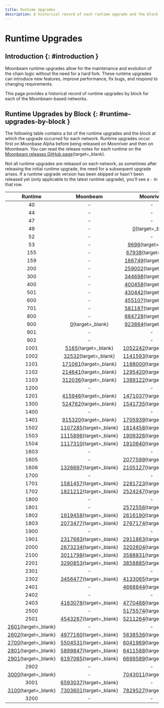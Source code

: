 ```yaml
---
title: Runtime Upgrades
description: A historical record of each runtime upgrade and the block at which the runtime was executed for Moonbeam, Moonriver, and the Moonbase Alpha TestNet.
---
```


# Runtime Upgrades

## Introduction {: #introduction }

Moonbeam runtime upgrades allow for the maintenance and evolution of the chain logic without the need for a hard fork. These runtime upgrades can introduce new features, improve performance, fix bugs, and respond to changing requirements.

This page provides a historical record of runtime upgrades by block for each of the Moonbeam-based networks.

## Runtime Upgrades by Block {: #runtime-upgrades-by-block }

The following table contains a list of the runtime upgrades and the block at which the upgrade occurred for each network. Runtime upgrades occur first on Moonbase Alpha before being released on Moonriver and then on Moonbeam. You can read the release notes for each runtime on the [Moonbeam releases GitHub page](https://github.com/moonbeam-foundation/moonbeam/releases){target=\_blank}.

Not all runtime upgrades are released on each network, as sometimes after releasing the initial runtime upgrade, the need for a subsequent upgrade arises. If a runtime upgrade version has been skipped or hasn't been released yet (only applicable to the latest runtime upgrade), you'll see a `-` in that row.

|                                         Runtime                                          |                               Moonbeam                               |                               Moonriver                               |                            Moonbase Alpha                            |
|:----------------------------------------------------------------------------------------:|:--------------------------------------------------------------------:|:---------------------------------------------------------------------:|:--------------------------------------------------------------------:|
|                                            40                                            |                                  -                                   |                                   -                                   |       [0](https://moonbase.subscan.io/block/0){target=\_blank}       |
|                                            44                                            |                                  -                                   |                                   -                                   |  [142863](https://moonbase.subscan.io/block/142863){target=\_blank}  |
|                                            47                                            |                                  -                                   |                                   -                                   |  [209144](https://moonbase.subscan.io/block/209144){target=\_blank}  |
|                                            49                                            |                                  -                                   |       [0](https://moonriver.subscan.io/block/0){target=\_blank}       |                                  -                                   |
|                                            52                                            |                                  -                                   |                                   -                                   |  [238827](https://moonbase.subscan.io/block/238827){target=\_blank}  |
|                                            53                                            |                                  -                                   |    [9696](https://moonriver.subscan.io/block/9696){target=\_blank}    |                                  -                                   |
|                                           155                                            |                                  -                                   |   [67938](https://moonriver.subscan.io/block/67938){target=\_blank}   |  [278703](https://moonbase.subscan.io/block/278703){target=\_blank}  |
|                                           159                                            |                                  -                                   |  [166749](https://moonriver.subscan.io/block/166749){target=\_blank}  |  [383465](https://moonbase.subscan.io/block/383465){target=\_blank}  |
|                                           200                                            |                                  -                                   |  [259002](https://moonriver.subscan.io/block/259002){target=\_blank}  |  [457614](https://moonbase.subscan.io/block/457614){target=\_blank}  |
|                                           300                                            |                                  -                                   |  [344698](https://moonriver.subscan.io/block/344698){target=\_blank}  |  [485543](https://moonbase.subscan.io/block/485543){target=\_blank}  |
|                                           400                                            |                                  -                                   |  [400458](https://moonriver.subscan.io/block/400458){target=\_blank}  |  [610935](https://moonbase.subscan.io/block/610935){target=\_blank}  |
|                                           501                                            |                                  -                                   |  [430442](https://moonriver.subscan.io/block/430442){target=\_blank}  |  [653692](https://moonbase.subscan.io/block/653692){target=\_blank}  |
|                                           600                                            |                                  -                                   |  [455107](https://moonriver.subscan.io/block/455107){target=\_blank}  |  [675176](https://moonbase.subscan.io/block/675176){target=\_blank}  |
|                                           701                                            |                                  -                                   |  [581187](https://moonriver.subscan.io/block/581187){target=\_blank}  |  [797200](https://moonbase.subscan.io/block/797200){target=\_blank}  |
|                                           800                                            |                                  -                                   |  [684728](https://moonriver.subscan.io/block/684728){target=\_blank}  |  [915684](https://moonbase.subscan.io/block/915684){target=\_blank}  |
|                                           900                                            |       [0](https://moonbeam.subscan.io/block/0){target=\_blank}       |  [923864](https://moonriver.subscan.io/block/923864){target=\_blank}  | [1075626](https://moonbase.subscan.io/block/1075626){target=\_blank} |
|                                           901                                            |                                  -                                   |                                   -                                   | [1130271](https://moonbase.subscan.io/block/1130271){target=\_blank} |
|                                           902                                            |                                  -                                   |                                   -                                   | [1175311](https://moonbase.subscan.io/block/1175311){target=\_blank} |
|                                           1001                                           |    [5165](https://moonbeam.subscan.io/block/5165){target=\_blank}    | [1052242](https://moonriver.subscan.io/block/1052242){target=\_blank} | [1285916](https://moonbase.subscan.io/block/1285916){target=\_blank} |
|                                           1002                                           |   [32532](https://moonbeam.subscan.io/block/32532){target=\_blank}   | [1141593](https://moonriver.subscan.io/block/1141593){target=\_blank} | [1396972](https://moonbase.subscan.io/block/1396972){target=\_blank} |
|                                           1101                                           |  [171061](https://moonbeam.subscan.io/block/171061){target=\_blank}  | [1188000](https://moonriver.subscan.io/block/1188000){target=\_blank} | [1426319](https://moonbase.subscan.io/block/1426319){target=\_blank} |
|                                           1102                                           |  [214641](https://moonbeam.subscan.io/block/214641){target=\_blank}  | [1295420](https://moonriver.subscan.io/block/1295420){target=\_blank} | [1517440](https://moonbase.subscan.io/block/1517440){target=\_blank} |
|                                           1103                                           |  [312036](https://moonbeam.subscan.io/block/312036){target=\_blank}  | [1389122](https://moonriver.subscan.io/block/1389122){target=\_blank} | [1591913](https://moonbase.subscan.io/block/1591913){target=\_blank} |
|                                           1200                                           |                                  -                                   |                                   -                                   | [1648994](https://moonbase.subscan.io/block/1648994){target=\_blank} |
|                                           1201                                           |  [415946](https://moonbeam.subscan.io/block/415946){target=\_blank}  | [1471037](https://moonriver.subscan.io/block/1471037){target=\_blank} | [1679619](https://moonbase.subscan.io/block/1679619){target=\_blank} |
|                                           1300                                           |  [524762](https://moonbeam.subscan.io/block/524762){target=\_blank}  | [1541735](https://moonriver.subscan.io/block/1541735){target=\_blank} | [1761128](https://moonbase.subscan.io/block/1761128){target=\_blank} |
|                                           1400                                           |                                  -                                   |                                   -                                   | [1962557](https://moonbase.subscan.io/block/1962557){target=\_blank} |
|                                           1401                                           |  [915320](https://moonbeam.subscan.io/block/915320){target=\_blank}  | [1705939](https://moonriver.subscan.io/block/1705939){target=\_blank} | [1967358](https://moonbase.subscan.io/block/1967358){target=\_blank} |
|                                           1502                                           | [1107285](https://moonbeam.subscan.io/block/1107285){target=\_blank} | [1814458](https://moonriver.subscan.io/block/1814458){target=\_blank} | [2112058](https://moonbase.subscan.io/block/2112058){target=\_blank} |
|                                           1503                                           | [1115896](https://moonbeam.subscan.io/block/1115896){target=\_blank} | [1909326](https://moonriver.subscan.io/block/1909326){target=\_blank} | [2220736](https://moonbase.subscan.io/block/2220736){target=\_blank} |
|                                           1504                                           | [1117310](https://moonbeam.subscan.io/block/1117310){target=\_blank} | [1910640](https://moonriver.subscan.io/block/1910640){target=\_blank} | [2221773](https://moonbase.subscan.io/block/2221773){target=\_blank} |
|                                           1603                                           |                                  -                                   |                                   -                                   | [2285347](https://moonbase.subscan.io/block/2285347){target=\_blank} |
|                                           1605                                           |                                  -                                   | [2077599](https://moonriver.subscan.io/block/2077599){target=\_blank} | [2318567](https://moonbase.subscan.io/block/2318567){target=\_blank} |
|                                           1606                                           | [1326697](https://moonbeam.subscan.io/block/1326697){target=\_blank} | [2105127](https://moonriver.subscan.io/block/2105127){target=\_blank} | [2379759](https://moonbase.subscan.io/block/2379759){target=\_blank} |
|                                           1700                                           |                                  -                                   |                                   -                                   | [2529736](https://moonbase.subscan.io/block/2529736){target=\_blank} |
|                                           1701                                           | [1581457](https://moonbeam.subscan.io/block/1581457){target=\_blank} | [2281723](https://moonriver.subscan.io/block/2281723){target=\_blank} | [2534200](https://moonbase.subscan.io/block/2534200){target=\_blank} |
|                                           1702                                           | [1821212](https://moonbeam.subscan.io/block/1821212){target=\_blank} | [2524247](https://moonriver.subscan.io/block/2524247){target=\_blank} |                                  -                                   |
|                                           1800                                           |                                  -                                   |                                   -                                   | [2748786](https://moonbase.subscan.io/block/2748786){target=\_blank} |
|                                           1801                                           |                                  -                                   | [2572556](https://moonriver.subscan.io/block/2572556){target=\_blank} | [2830542](https://moonbase.subscan.io/block/2830542){target=\_blank} |
|                                           1802                                           | [1919458](https://moonbeam.subscan.io/block/1919458){target=\_blank} | [2616190](https://moonriver.subscan.io/block/2616190){target=\_blank} | [2879403](https://moonbase.subscan.io/block/2879403){target=\_blank} |
|                                           1803                                           | [2073477](https://moonbeam.subscan.io/block/2073477){target=\_blank} | [2767174](https://moonriver.subscan.io/block/2767174){target=\_blank} | [3004714](https://moonbase.subscan.io/block/3004714){target=\_blank} |
|                                           1900                                           |                                  -                                   |                                   -                                   | [3069635](https://moonbase.subscan.io/block/3069635){target=\_blank} |
|                                           1901                                           | [2317683](https://moonbeam.subscan.io/block/2317683){target=\_blank} | [2911863](https://moonriver.subscan.io/block/2911863){target=\_blank} | [3073562](https://moonbase.subscan.io/block/3073562){target=\_blank} |
|                                           2000                                           | [2673234](https://moonbeam.subscan.io/block/2673234){target=\_blank} | [3202604](https://moonriver.subscan.io/block/3202604){target=\_blank} | [3310369](https://moonbase.subscan.io/block/3310369){target=\_blank} |
|                                           2100                                           | [3011798](https://moonbeam.subscan.io/block/3011798){target=\_blank} | [3588831](https://moonriver.subscan.io/block/3588831){target=\_blank} | [3609708](https://moonbase.subscan.io/block/3609708){target=\_blank} |
|                                           2201                                           | [3290853](https://moonbeam.subscan.io/block/3290853){target=\_blank} | [3858885](https://moonriver.subscan.io/block/3858885){target=\_blank} | [3842850](https://moonbase.subscan.io/block/3842850){target=\_blank} |
|                                           2301                                           |                                  -                                   |                                   -                                   | [4172407](https://moonbase.subscan.io/block/4172407){target=\_blank} |
|                                           2302                                           | [3456477](https://moonbeam.subscan.io/block/3456477){target=\_blank} | [4133065](https://moonriver.subscan.io/block/4133065){target=\_blank} | [4193323](https://moonbase.subscan.io/block/4193323){target=\_blank} |
|                                           2401                                           |                                  -                                   | [4668844](https://moonriver.subscan.io/block/4668844){target=\_blank} | [4591616](https://moonbase.subscan.io/block/4591616){target=\_blank} |
|                                           2402                                           |                                  -                                   |                                   -                                   | [4772817](https://moonbase.subscan.io/block/4772817){target=\_blank} |
|                                           2403                                           | [4163078](https://moonbeam.subscan.io/block/4163078){target=\_blank} | [4770488](https://moonriver.subscan.io/block/4770488){target=\_blank} | [4804425](https://moonbase.subscan.io/block/4804425){target=\_blank} |
|                                           2500                                           |                                  -                                   | [5175574](https://moonriver.subscan.io/block/5175574){target=\_blank} | [5053547](https://moonbase.subscan.io/block/5053547){target=\_blank} |
|                                           2501                                           | [4543267](https://moonbeam.subscan.io/block/4543267){target=\_blank} | [5211264](https://moonriver.subscan.io/block/5211264){target=\_blank} | [5194594](https://moonbase.subscan.io/block/5194594){target=\_blank} |
| [2601](https://forum.moonbeam.network/t/runtime-rt2600-schedule/1372/5){target=\_blank}  |                                  -                                   |                                   -                                   | [5474345](https://moonbase.subscan.io/block/5474345){target=\_blank} |
| [2602](https://forum.moonbeam.network/t/runtime-rt2600-schedule/1372/13){target=\_blank} | [4977160](https://moonbeam.subscan.io/block/4977160){target=\_blank} | [5638536](https://moonriver.subscan.io/block/5638536){target=\_blank} | [5576588](https://moonbase.subscan.io/block/5576588){target=\_blank} |
| [2700](https://forum.moonbeam.network/t/runtime-rt2700-schedule/1441/3){target=\_blank}  | [5504531](https://moonbeam.subscan.io/block/5504531){target=\_blank} | [6041969](https://moonriver.subscan.io/block/6041969){target=\_blank} | [5860584](https://moonbase.subscan.io/block/5860584){target=\_blank} |
| [2801](https://forum.moonbeam.network/t/runtime-rt2801-schedule/1616/4){target=\_blank}  | [5899847](https://moonbeam.subscan.io/block/5899847){target=\_blank} | [6411588](https://moonriver.subscan.io/block/6411588){target=\_blank} | [6209638](https://moonbase.subscan.io/block/6209638){target=\_blank} |
| [2901](https://forum.moonbeam.network/t/runtime-rt2901-schedule/1695/3){target=\_blank}  | [6197065](https://moonbeam.subscan.io/block/6197065){target=\_blank} | [6699589](https://moonriver.subscan.io/block/6699589){target=\_blank} | [6710531](https://moonbase.subscan.io/block/6710531){target=\_blank} |
|                                           2902                                           |                                  -                                   |                                   -                                   | [6732678](https://moonbase.subscan.io/block/6732678){target=\_blank} |
| [3000](https://forum.moonbeam.network/t/runtime-rt3000-schedule/1752/2){target=\_blank}  |                                  -                                   | [7043011](https://moonriver.subscan.io/block/7043011){target=\_blank} | [7299818](https://moonbase.subscan.io/block/7299818){target=\_blank} |
|                                           3001                                           | [6593037](https://moonbeam.subscan.io/block/6593037){target=\_blank} |                                   -                                   |                                  -                                   |
|  [3100](https://forum.moonbeam.network/t/runtime-rt3100-schedule/1801){target=\_blank}   | [7303601](https://moonbeam.subscan.io/block/7303601){target=\_blank} | [7829527](https://moonriver.subscan.io/block/7829527){target=\_blank} | [8034666](https://moonbase.subscan.io/block/8034666){target=\_blank} |
|                                           3200                                           |                                  -                                   |                                   -                                   | [8722328](https://moonbase.subscan.io/block/8722328){target=\_blank} |
